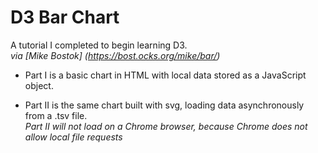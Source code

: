 # D3 Bar Chart
A tutorial I completed to begin learning D3.  
*via [Mike Bostok] (https://bost.ocks.org/mike/bar/)*

- Part I is a basic chart in HTML with local data stored as a JavaScript object.

- Part II is the same chart built with svg, loading data asynchronously from a .tsv file.  
  *Part II will not load on a Chrome browser, because Chrome does not allow local file requests*
